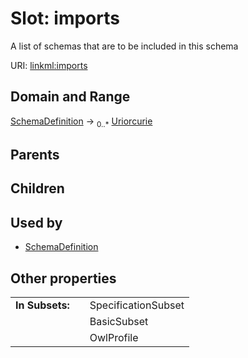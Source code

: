
# Slot: imports


A list of schemas that are to be included in this schema

URI: [linkml:imports](https://w3id.org/linkml/imports)


## Domain and Range

[SchemaDefinition](SchemaDefinition.md) &#8594;  <sub>0..\*</sub> [Uriorcurie](types/Uriorcurie.md)

## Parents


## Children


## Used by

 * [SchemaDefinition](SchemaDefinition.md)

## Other properties

|  |  |  |
| --- | --- | --- |
| **In Subsets:** | | SpecificationSubset |
|  | | BasicSubset |
|  | | OwlProfile |

